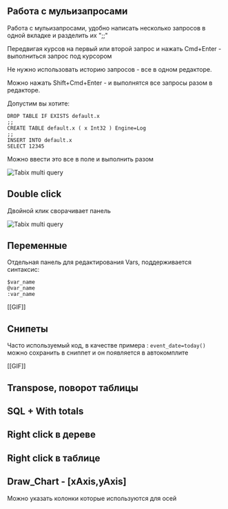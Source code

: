 
## Работа с мульизапросами

Работа с мульизапросами, удобно написать несколько запросов в одной вкладке и разделить их ";;"
 
Передвигая курсов на первый или второй запрос и нажать Cmd+Enter - выполниться запрос под курсором 

Не нужно использовать историю запросов - все в одном редакторе. 

Можно нажать Shift+Cmd+Enter - и выполнятся все запросы разом в редакторе. 

Допустим вы хотите: 
```
DROP TABLE IF EXISTS default.x 
;;
CREATE TABLE default.x ( x Int32 ) Engine=Log
;;
INSERT INTO default.x 
SELECT 12345
```

Можно ввести это все в поле и выполнить разом 

![Tabix multi query](https://tabix.io/anime/MultiQuery.gif)


## Double click

Двойной клик сворачивает панель 

![Tabix multi query](https://tabix.io/anime/DoubleClicks.gif)

## Переменные 

Отдельная панель для редактирования Vars, поддерживается синтаксис: 

```
$var_name
@var_name
:var_name 

```

[[GIF]]

## Снипеты 

Часто используемый код, в качестве примера : `event_date=today()` можно сохранить в сниппет и он появляется в автокомплите 



[[GIF]]


## Transpose, поворот таблицы


## SQL + With totals


## Right click в дереве 


## Right click в таблице 



## Draw_Chart - [xAxis,yAxis]

Можно указать колонки которые используются для осей



 


